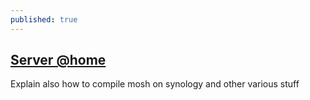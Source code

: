 ```yaml
---
published: true
---
```

## [Server @home](http://www.courville.org/home/synology)

Explain also how to compile mosh on synology and other various stuff
